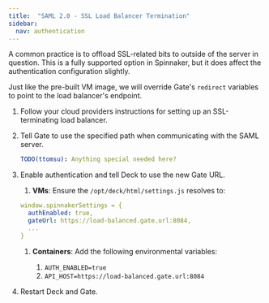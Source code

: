 ```yaml
---
title:  "SAML 2.0 - SSL Load Balancer Termination"
sidebar:
  nav: authentication
---
```

A common practice is to offload SSL-related bits to outside of the server in question. This is a fully supported option in Spinnaker, but it does affect the authentication configuration slightly.

Just like the pre-built VM image, we will override Gate's `redirect` variables to point to the load balancer's endpoint.

1. Follow your cloud providers instructions for setting up an SSL-terminating load balancer.

1. Tell Gate to use the specified path when communicating with the SAML server.
    ```yaml
    TODO(ttomsu): Anything special needed here?
    ```

1. Enable authentication and tell Deck to use the new Gate URL.

    1. **VMs**: Ensure the `/opt/deck/html/settings.js` resolves to:

      ```yaml
      window.spinnakerSettings = {
        authEnabled: true,
        gateUrl: https://load-balanced.gate.url:8084,
        ...
      }
      ```

    1. **Containers**: Add the following environmental variables:

        1. `AUTH_ENABLED=true`
        1. `API_HOST=https://load-balanced.gate.url:8084`

1. Restart Deck and Gate.
